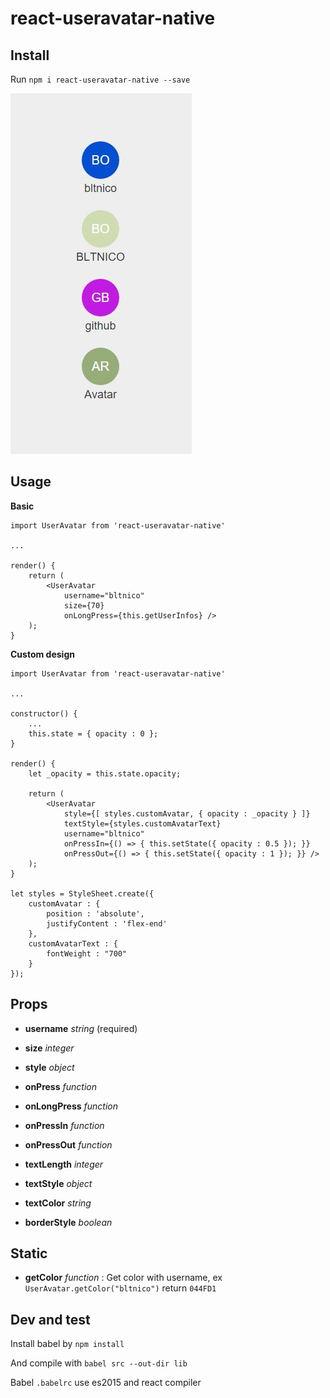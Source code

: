 # react-useravatar-native

## Install

Run `npm i react-useravatar-native --save`

![alt UserAvatar demo](/demo.JPG)

## Usage

**Basic**

```
import UserAvatar from 'react-useravatar-native'

...

render() {
    return (
        <UserAvatar
            username="bltnico"
            size={70}
            onLongPress={this.getUserInfos} />
    );
}

```

**Custom design**

```
import UserAvatar from 'react-useravatar-native'

...

constructor() {
    ...
    this.state = { opacity : 0 };
}

render() {
    let _opacity = this.state.opacity;

    return (
        <UserAvatar
            style={[ styles.customAvatar, { opacity : _opacity } ]}
            textStyle={styles.customAvatarText}
            username="bltnico"
            onPressIn={() => { this.setState({ opacity : 0.5 }); }}
            onPressOut={() => { this.setState({ opacity : 1 }); }} />
    );
}

let styles = StyleSheet.create({
    customAvatar : {
        position : 'absolute',
        justifyContent : 'flex-end'
    },
    customAvatarText : {
        fontWeight : "700"
    }
});

```

## Props

* **username** *string* (required)

* **size** *integer*

* **style** *object*

* **onPress** *function*

* **onLongPress** *function*

* **onPressIn** *function*

* **onPressOut** *function*

* **textLength** *integer*

* **textStyle** *object*

* **textColor** *string*

* **borderStyle** *boolean*

## Static

* **getColor** *function* : Get color with username, ex `UserAvatar.getColor("bltnico")` return `044FD1`

## Dev and test

Install babel by `npm install`

And compile with `babel src --out-dir lib`

Babel `.babelrc` use es2015 and react compiler
